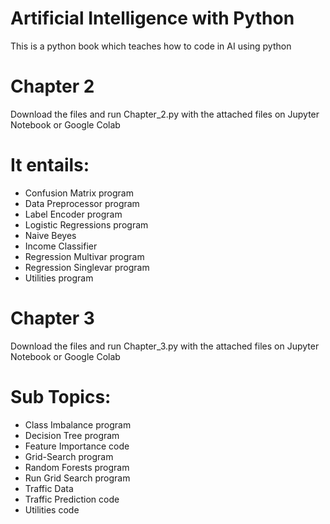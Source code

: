 # Artificial Intelligence with Python
This is a python book which teaches how to code in AI using python 
# Chapter 2
Download the files and run Chapter_2.py with the attached files on Jupyter Notebook or Google Colab
# It entails:
- Confusion Matrix program
- Data Preprocessor program
- Label Encoder program
- Logistic Regressions program
- Naive Beyes
- Income Classifier
- Regression Multivar program
- Regression Singlevar program
- Utilities program

# Chapter 3
Download the files and run Chapter_3.py with the attached files on Jupyter Notebook or Google Colab
# Sub Topics:
 - Class Imbalance program
 - Decision Tree program
 - Feature Importance code
 - Grid-Search program
 - Random Forests program
 - Run Grid Search program
 - Traffic Data
 - Traffic Prediction code
 - Utilities code
